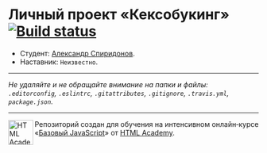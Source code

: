 # Личный проект «Кексобукинг» [![Build status][travis-image]][travis-url]

* Студент: [Александр Спиридонов](https://up.htmlacademy.ru/javascript/9/user/375829).
* Наставник: `Неизвестно`.

---

_Не удаляйте и не обращайте внимание на папки и файлы:_<br>
_`.editorconfig`, `.eslintrc`, `.gitattributes`, `.gitignore`, `.travis.yml`, `package.json`._

---

<a href="https://htmlacademy.ru/intensive/javascript"><img align="left" width="50" height="50" title="HTML Academy" src="https://up.htmlacademy.ru/static/img/intensive/javascript/logo-for-github.svg"></a>

Репозиторий создан для обучения на интенсивном онлайн‑курсе «[Базовый JavaScript](https://htmlacademy.ru/intensive/javascript)» от [HTML Academy](https://htmlacademy.ru).

[travis-image]: https://travis-ci.org/htmlacademy-javascript/375829-keksobooking.svg?branch=master
[travis-url]: https://travis-ci.org/htmlacademy-javascript/375829-keksobooking

